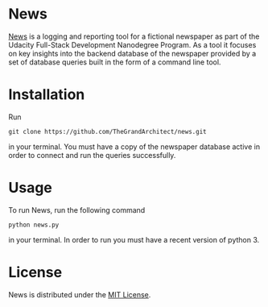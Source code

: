 # News
[News](https://github.com/TheGrandArchitect/news) is a logging and reporting tool for a fictional 
newspaper as part of the Udacity Full-Stack Development Nanodegree Program. As a tool it focuses
on key insights into the backend database of the newspaper provided by a set of database queries 
built in the form of a command line tool.

# Installation
Run
```
git clone https://github.com/TheGrandArchitect/news.git
```
in your terminal. You must have a copy of the newspaper database active in order to connect
 and run the queries successfully.

# Usage
To run News, run the following command
```
python news.py
```
in your terminal. In order to run you must have a recent version of python 3.

# License

News is distributed under the [MIT License](https://spdx.org/licenses/MIT.html).
